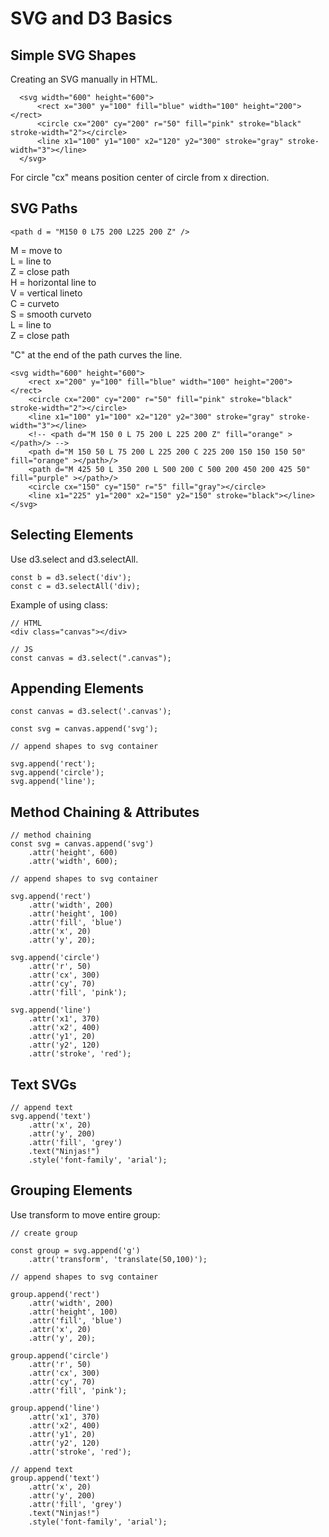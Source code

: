 # SVG and D3 Basics

## Simple SVG Shapes

Creating an SVG manually in HTML. 

```
  <svg width="600" height="600">
      <rect x="300" y="100" fill="blue" width="100" height="200"> </rect>
      <circle cx="200" cy="200" r="50" fill="pink" stroke="black" stroke-width="2"></circle>
      <line x1="100" y1="100" x2="120" y2="300" stroke="gray" stroke-width="3"></line>
  </svg>
```

For circle "cx" means position center of circle from x direction. 
    
## SVG Paths



```
<path d = "M150 0 L75 200 L225 200 Z" />
```

M = move to<br>
L = line to<br>
Z = close path<br>
H = horizontal line to<br>
V = vertical lineto<br>
C = curveto<br>
S = smooth curveto<br>
L = line to<br>
Z = close path<br>

"C" at the end of the path curves the line. 

```
<svg width="600" height="600">
    <rect x="200" y="100" fill="blue" width="100" height="200"> </rect>
    <circle cx="200" cy="200" r="50" fill="pink" stroke="black" stroke-width="2"></circle>
    <line x1="100" y1="100" x2="120" y2="300" stroke="gray" stroke-width="3"></line>
    <!-- <path d="M 150 0 L 75 200 L 225 200 Z" fill="orange" ></path>/> -->
    <path d="M 150 50 L 75 200 L 225 200 C 225 200 150 150 150 50" fill="orange" ></path>/>
    <path d="M 425 50 L 350 200 L 500 200 C 500 200 450 200 425 50" fill="purple" ></path>/>
    <circle cx="150" cy="150" r="5" fill="gray"></circle>
    <line x1="225" y1="200" x2="150" y2="150" stroke="black"></line>
</svg>
```

## Selecting Elements


Use d3.select and d3.selectAll. 

```
const b = d3.select('div');
const c = d3.selectAll('div);
```

Example of using class:

```
// HTML
<div class="canvas"></div>

// JS
const canvas = d3.select(".canvas");
```

## Appending Elements

```
const canvas = d3.select('.canvas');

const svg = canvas.append('svg');

// append shapes to svg container

svg.append('rect');
svg.append('circle');
svg.append('line');
```

## Method Chaining & Attributes

```
// method chaining
const svg = canvas.append('svg')
    .attr('height', 600)
    .attr('width', 600);

// append shapes to svg container

svg.append('rect')
    .attr('width', 200)
    .attr('height', 100)
    .attr('fill', 'blue')
    .attr('x', 20)
    .attr('y', 20);

svg.append('circle')
    .attr('r', 50)
    .attr('cx', 300)
    .attr('cy', 70)
    .attr('fill', 'pink');

svg.append('line')
    .attr('x1', 370)
    .attr('x2', 400)
    .attr('y1', 20)
    .attr('y2', 120)
    .attr('stroke', 'red');
```

## Text SVGs

```
// append text
svg.append('text')
    .attr('x', 20)
    .attr('y', 200)
    .attr('fill', 'grey')
    .text("Ninjas!")
    .style('font-family', 'arial');
```

## Grouping Elements

Use transform to move entire group:

```
// create group

const group = svg.append('g')
    .attr('transform', 'translate(50,100)');

// append shapes to svg container

group.append('rect')
    .attr('width', 200)
    .attr('height', 100)
    .attr('fill', 'blue')
    .attr('x', 20)
    .attr('y', 20);

group.append('circle')
    .attr('r', 50)
    .attr('cx', 300)
    .attr('cy', 70)
    .attr('fill', 'pink');

group.append('line')
    .attr('x1', 370)
    .attr('x2', 400)
    .attr('y1', 20)
    .attr('y2', 120)
    .attr('stroke', 'red');

// append text
group.append('text')
    .attr('x', 20)
    .attr('y', 200)
    .attr('fill', 'grey')
    .text("Ninjas!")
    .style('font-family', 'arial');
```



